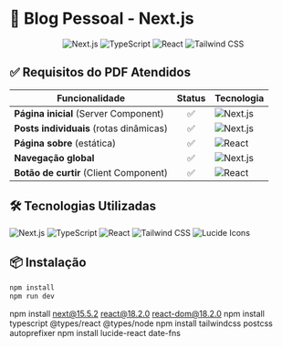 # 🚀 Blog Pessoal - Next.js

<div align="center">

![Next.js](https://img.shields.io/badge/Next.js-15.5-000000?style=for-the-badge&logo=nextdotjs)
![TypeScript](https://img.shields.io/badge/TypeScript-5-3178C6?style=for-the-badge&logo=typescript)
![React](https://img.shields.io/badge/React-18-61DAFB?style=for-the-badge&logo=react)
![Tailwind CSS](https://img.shields.io/badge/Tailwind_CSS-3.3-06B6D4?style=for-the-badge&logo=tailwindcss)

</div>

## ✅ **Requisitos do PDF Atendidos**

| Funcionalidade                          | Status | Tecnologia                                                                                |
| --------------------------------------- | :----: | ----------------------------------------------------------------------------------------- |
| **Página inicial** (Server Component)   |   ✅   | ![Next.js](https://img.shields.io/badge/-Next.js-000000?style=flat-square&logo=nextdotjs) |
| **Posts individuais** (rotas dinâmicas) |   ✅   | ![Next.js](https://img.shields.io/badge/-Next.js-000000?style=flat-square&logo=nextdotjs) |
| **Página sobre** (estática)             |   ✅   | ![React](https://img.shields.io/badge/-React-61DAFB?style=flat-square&logo=react)         |
| **Navegação global**                    |   ✅   | ![Next.js](https://img.shields.io/badge/-Next.js-000000?style=flat-square&logo=nextdotjs) |
| **Botão de curtir** (Client Component)  |   ✅   | ![React](https://img.shields.io/badge/-React-61DAFB?style=flat-square&logo=react)         |

## 🛠️ **Tecnologias Utilizadas**

![Next.js](https://img.shields.io/badge/Next.js-15.5-000000?style=flat-square&logo=nextdotjs)
![TypeScript](https://img.shields.io/badge/TypeScript-5-3178C6?style=flat-square&logo=typescript)
![React](https://img.shields.io/badge/React-18-61DAFB?style=flat-square&logo=react)
![Tailwind CSS](https://img.shields.io/badge/Tailwind_CSS-3.3-06B6D4?style=flat-square&logo=tailwindcss)
![Lucide Icons](https://img.shields.io/badge/Lucide_Icons-FF6B00?style=flat-square)

## 📦 **Instalação**

```bash
npm install
npm run dev
```

npm install next@15.5.2 react@18.2.0 react-dom@18.2.0
npm install typescript @types/react @types/node
npm install tailwindcss postcss autoprefixer
npm install lucide-react date-fns
